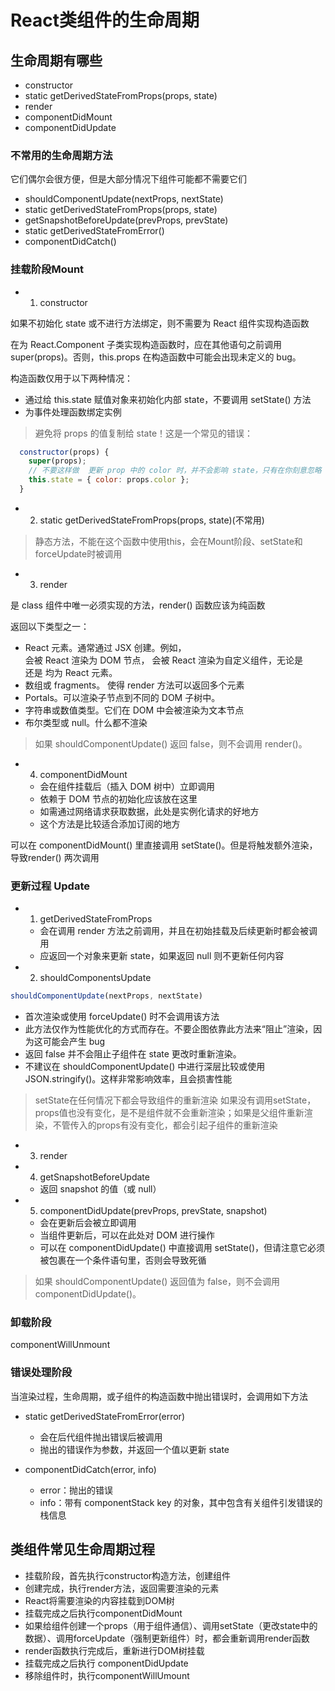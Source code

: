 # React类组件的生命周期

## 生命周期有哪些

- constructor
- static getDerivedStateFromProps(props, state)
- render
- componentDidMount
- componentDidUpdate

### 不常用的生命周期方法

它们偶尔会很方便，但是大部分情况下组件可能都不需要它们

- shouldComponentUpdate(nextProps, nextState)
- static getDerivedStateFromProps(props, state)
- getSnapshotBeforeUpdate(prevProps, prevState)
- static getDerivedStateFromError()
- componentDidCatch()

### 挂载阶段Mount

- 1. constructor

如果不初始化 state 或不进行方法绑定，则不需要为 React 组件实现构造函数

在为 React.Component 子类实现构造函数时，应在其他语句之前调用 super(props)。否则，this.props 在构造函数中可能会出现未定义的 bug。

构造函数仅用于以下两种情况：

- 通过给 this.state 赋值对象来初始化内部 state，不要调用 setState() 方法
- 为事件处理函数绑定实例

> 避免将 props 的值复制给 state！这是一个常见的错误：

```jsx
  constructor(props) {
    super(props);
    // 不要这样做  更新 prop 中的 color 时，并不会影响 state，只有在你刻意忽略 prop 更新的情况下使用
    this.state = { color: props.color };
  }
```

- 2. static getDerivedStateFromProps(props, state)(不常用)

> 静态方法，不能在这个函数中使用this，会在Mount阶段、setState和forceUpdate时被调用

- 3. render

是 class 组件中唯一必须实现的方法，render() 函数应该为纯函数  

返回以下类型之一：

- React 元素。通常通过 JSX 创建。例如，<div /> 会被 React 渲染为 DOM 节点，<MyComponent /> 会被 React 渲染为自定义组件，无论是 <div /> 还是 <MyComponent /> 均为 React 元素。
- 数组或 fragments。 使得 render 方法可以返回多个元素
- Portals。可以渲染子节点到不同的 DOM 子树中。
- 字符串或数值类型。它们在 DOM 中会被渲染为文本节点
- 布尔类型或 null。什么都不渲染

> 如果 shouldComponentUpdate() 返回 false，则不会调用 render()。

- 4. componentDidMount

  - 会在组件挂载后（插入 DOM 树中）立即调用  
  - 依赖于 DOM 节点的初始化应该放在这里  
  - 如需通过网络请求获取数据，此处是实例化请求的好地方
  - 这个方法是比较适合添加订阅的地方

可以在 componentDidMount() 里直接调用 setState()。但是将触发额外渲染，导致render() 两次调用

### 更新过程 Update

- 1. getDerivedStateFromProps

  - 会在调用 render 方法之前调用，并且在初始挂载及后续更新时都会被调用
  - 应返回一个对象来更新 state，如果返回 null 则不更新任何内容

- 2. shouldComponentsUpdate

```js
shouldComponentUpdate(nextProps, nextState)
```

  - 首次渲染或使用 forceUpdate() 时不会调用该方法
  - 此方法仅作为性能优化的方式而存在。不要企图依靠此方法来“阻止”渲染，因为这可能会产生 bug
  - 返回 false 并不会阻止子组件在 state 更改时重新渲染。
  - 不建议在 shouldComponentUpdate() 中进行深层比较或使用 JSON.stringify()。这样非常影响效率，且会损害性能

> setState在任何情况下都会导致组件的重新渲染
> 如果没有调用setState，props值也没有变化，是不是组件就不会重新渲染；如果是父组件重新渲染，不管传入的props有没有变化，都会引起子组件的重新渲染

- 3. render
- 4. getSnapshotBeforeUpdate

  - 返回 snapshot 的值（或 null）

- 5. componentDidUpdate(prevProps, prevState, snapshot)

  - 会在更新后会被立即调用
  - 当组件更新后，可以在此处对 DOM 进行操作
  - 可以在 componentDidUpdate() 中直接调用 setState()，但请注意它必须被包裹在一个条件语句里，否则会导致死循

> 如果 shouldComponentUpdate() 返回值为 false，则不会调用 componentDidUpdate()。

### 卸载阶段

componentWillUnmount

### 错误处理阶段

当渲染过程，生命周期，或子组件的构造函数中抛出错误时，会调用如下方法

- static getDerivedStateFromError(error)
  - 会在后代组件抛出错误后被调用
  - 抛出的错误作为参数，并返回一个值以更新 state
  
- componentDidCatch(error, info)
  - error：抛出的错误
  - info：带有 componentStack key 的对象，其中包含有关组件引发错误的栈信息

## 类组件常见生命周期过程

- 挂载阶段，首先执行constructor构造方法，创建组件
- 创建完成，执行render方法，返回需要渲染的元素
- React将需要渲染的内容挂载到DOM树
- 挂载完成之后执行componentDidMount
- 如果给组件创建一个props（用于组件通信）、调用setState（更改state中的数据）、调用forceUpdate（强制更新组件）时，都会重新调用render函数
- render函数执行完成后，重新进行DOM树挂载
- 挂载完成之后执行 componentDidUpdate
- 移除组件时，执行componentWillUmount
